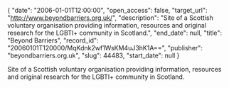{
  "date": "2006-01-01T12:00:00", 
  "open_access": false, 
  "target_url": "http://www.beyondbarriers.org.uk/", 
  "description": "Site of a Scottish voluntary organisation providing information, resources and original research for the LGBTI+ community in Scotland.", 
  "end_date": null, 
  "title": "Beyond Barriers", 
  "record_id": "20060101T120000/MqKdnk2wf1WsKM4uJ3hK1A==", 
  "publisher": "beyondbarriers.org.uk", 
  "slug": 44483, 
  "start_date": null
}

Site of a Scottish voluntary organisation providing information, resources and original research for the LGBTI+ community in Scotland.